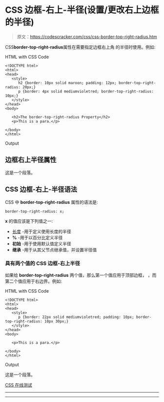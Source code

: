 # CSS 边框-右上-半径(设置/更改右上边框的半径)

> 原文：<https://codescracker.com/css/css-border-top-right-radius.htm>

CSS**border-top-right-radius**属性在需要指定边框右上角 的半径时使用。例如:

HTML with CSS Code

```
<!DOCTYPE html>
<html>
<head>
   <style>
      h2 {border: 10px solid maroon; padding: 12px; border-top-right-radius: 20px;}
      p {border: 4px solid mediumvioletred; border-top-right-radius: 10px;}
   </style>
</head>
<body>

   <h2>The border-top-right-radius Property</h2>
   <p>This is a para.</p>

</body>
</html>
```

Output

## 边框右上半径属性

这是一个段落。

## CSS 边框-右上-半径语法

CSS 中 **border-top-right-radius** 属性的语法是:

```
border-top-right-radius: x;
```

**x** 的值应该是下列值之一:

*   [长度](/css/css-length-units.htm) -用于定义使用长度的半径
*   **%** -用于以百分比定义半径
*   **初始** -用于使用默认值定义半径
*   **继承** -用于从其父节点继承值，并设置半径值

### 具有两个值的 CSS 边框-右上半径

如果给 **border-top-right-radius** 两个值，那么第一个值应用于顶部边框， ，而第二个值应用于右边界。例如:

HTML with CSS Code

```
<!DOCTYPE html>
<html>
<head>
   <style>
      p {border: 22px solid mediumvioletred; padding: 10px; border-top-right-radius: 10px 30px;}
   </style>
</head>
<body>

   <p>This is a para.</p>

</body>
</html>
```

Output

这是一个段落。

[CSS 在线测试](/exam/showtest.php?subid=5)

* * *

* * *
